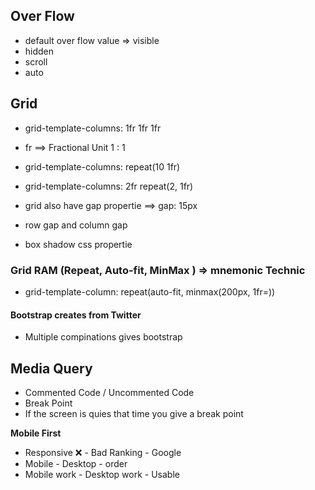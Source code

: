 ## Over Flow

- default over flow value => visible
- hidden
- scroll
- auto

## Grid

- grid-template-columns: 1fr 1fr 1fr
- fr ==> Fractional Unit 1 : 1
- grid-template-columns: repeat(10 1fr)
- grid-template-columns: 2fr repeat(2, 1fr)
- grid also have gap propertie ==> gap: 15px
- row gap and column gap

- box shadow css propertie

### Grid RAM (Repeat, Auto-fit, MinMax ) => mnemonic Technic

- grid-template-column: repeat(auto-fit, minmax(200px, 1fr=))

#### Bootstrap creates from Twitter

- Multiple compinations gives bootstrap

## Media Query

- Commented Code / Uncommented Code
- Break Point
- If the screen is quies that time you give a break point

**Mobile First**

- Responsive ❌ - Bad Ranking - Google
- Mobile - Desktop - order
- Mobile work - Desktop work - Usable
